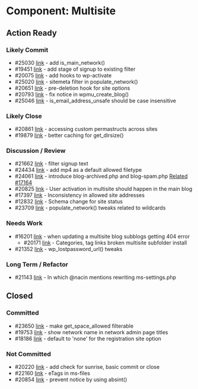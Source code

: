 # Component: Multisite

## Action Ready

### Likely Commit

* #25030 [link](http://core.trac.wordpress.org/ticket/25030) - add is_main_network()
* #19451 [link](http://core.trac.wordpress.org/ticket/19451) - add stage of signup to existing filter
* #20075 [link](http://core.trac.wordpress.org/ticket/20075) - add hooks to wp-activate
* #25020 [link](http://core.trac.wordpress.org/ticket/25020) - sitemeta filter in populate_network()
* #20651 [link](http://core.trac.wordpress.org/ticket/20651) - pre-deletion hook for site options
* #20793 [link](http://core.trac.wordpress.org/ticket/20793) - fix notice in wpmu_create_blog()
* #25046 [link](http://core.trac.wordpress.org/ticket/25046) - is_email_address_unsafe should be case insensitive

### Likely Close

* #20861 [link](http://core.trac.wordpress.org/ticket/20861) - accessing custom permastructs across sites
* #19879 [link](http://core.trac.wordpress.org/ticket/19879) - better caching for get_dirsize()

### Discussion / Review

* #21662 [link](http://core.trac.wordpress.org/ticket/21662) - filter signup text
* #24434 [link](http://core.trac.wordpress.org/ticket/24434) - add mp4 as a default allowed filetype
* #24061 [link](http://core.trac.wordpress.org/ticket/24061) - introduce blog-archived.php and blog-spam.php [Related #17164](http://core.trac.wordpress.org/ticket/17164)
* #20825 [link](http://core.trac.wordpress.org/ticket/20825) - User activation in multisite should happen in the main blog
* #17397 [link](http://core.trac.wordpress.org/ticket/17397) - Inconsistency in allowed site addresses
* #12832 [link](http://core.trac.wordpress.org/ticket/12832) - Schema change for site status
* #23709 [link](http://core.trac.wordpress.org/ticket/23709) - populate_network() tweaks related to wildcards

### Needs Work

* #16201 [link](http://core.trac.wordpress.org/ticket/16201) - when updating a multisite blog subblogs getting 404 error
	* #20171 [link](http://core.trac.wordpress.org/ticket/20171) - Categories, tag links broken multisite subfolder install
* #21352 [link](http://core.trac.wordpress.org/ticket/21352) - wp_lostpassword_url() tweaks

### Long Term / Refactor

* #21143 [link](http://core.trac.wordpress.org/ticket/21143) - In which @nacin mentions rewriting ms-settings.php

## Closed

### Committed

* #23650 [link](http://core.trac.wordpress.org/ticket/23650) - make get_space_allowed filterable
* #19753 [link](http://core.trac.wordpress.org/ticket/19753) - show network name in network admin page titles
* #18186 [link](http://core.trac.wordpress.org/ticket/18186) - default to 'none' for the registration site option

### Not Committed

* #20220 [link](http://core.trac.wordpress.org/ticket/20220) - add check for sunrise, basic commit or close
* #22160 [link](http://core.trac.wordpress.org/ticket/22160) - eTags in ms-files
* #20854 [link](http://core.trac.wordpress.org/ticket/20854) - prevent notice by using absint()